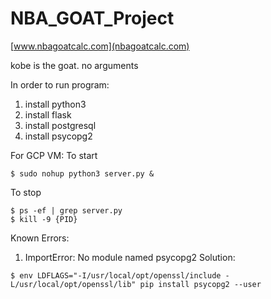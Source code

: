 # NBA_GOAT_Project
[www.nbagoatcalc.com](nbagoatcalc.com)

kobe is the goat. no arguments

In order to run program:
1) install python3
2) install flask
3) install postgresql  
4) install psycopg2 

For GCP VM:
To start
```
$ sudo nohup python3 server.py &
```
To stop
```
$ ps -ef | grep server.py
$ kill -9 {PID}
```

Known Errors:
1) ImportError: No module named psycopg2
Solution:
```
$ env LDFLAGS="-I/usr/local/opt/openssl/include -L/usr/local/opt/openssl/lib" pip install psycopg2 --user
```
